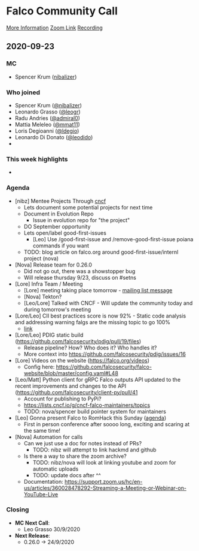 # Falco Community Call

[More Information](https://github.com/falcosecurity/community)
[Zoom Link](https://zoom.us/my/cncffalcoproject)
[Recording](https://www.youtube.com/watch?v=FwkcvQqbknw)

## 2020-09-23

### MC

- Spencer Krum ([nibalizer](https://github.com/nibalizer))

### Who joined


- Spencer Krum ([@nibalizer](https://github.com/nibalizer))
- Leonardo Grasso ([@leogr](https://github.com/leogr))
- Radu Andries ([@admiral0](https://github.com/admiral0))
- Mattia Meleleo ([@mmat11](https://github.com/mmat11))
- Loris Degioanni ([@ldegio](https://github.com/ldegio))
- Leonardo Di Donato ([@leodido](https://github.com/leodido))
- 


### This week highlights

- 

### Agenda

- [nibz] Mentee Projects Through [cncf](https://www.cncf.io/blog/2020/09/21/calling-all-mentees-cncf-communitybridge-projects-for-the-fall-2020-program/)
    - Lets document some potential projects for next time
    - Document in Evolution Repo
        - Issue in evolution repo for "the project"
    - DO September opportunity
    - Lets open/label good-first-issues
        - [Leo] Use /good-first-issue and /remove-good-first-issue poiana commands if you want
    - TODO: blog article on falco.org around good-first-issue/internl project (nova)
- [Nova] Release team for 0.26.0
    - Did not go out, there was a showstopper bug
    - Will release thursday 9/23, discuss on #setns
- [Lore] Infra Team / Meeting
    - [Lore] meeting taking place tomorrow - [mailing list message](https://lists.cncf.io/g/cncf-falco-dev/topic/falco_infra_working_group/76911169?p=,,,20,0,0,0::recentpostdate%2Fsticky,,,20,2,0,76911169)
    - [Nova] Tekton?
    - [Leo/Lore] Talked with CNCF - Will update the community today and during tomorrow's meeting
- [Lore/Leo] CII best practices score is now 92% - Static code analysis and addressing warning falgs are the missing topic to go 100%
    - [link](https://bestpractices.coreinfrastructure.org/en/projects/2317)
- [Lore/Leo] PDIG static build (https://github.com/falcosecurity/pdig/pull/19/files)
    - Release pipeline? How? Who does it? Who handles it?
    - More context into https://github.com/falcosecurity/pdig/issues/16
- [Lore] Videos on the website (https://falco.org/videos)
    - Config here: https://github.com/falcosecurity/falco-website/blob/master/config.yaml#L48
- [Leo/Matt] Python client for gRPC Falco outputs API updated to the recent improvements and changes to the API (https://github.com/falcosecurity/client-py/pull/41
    - Account for publishing to PyPi?
    - https://lists.cncf.io/g/cncf-falco-maintainers/topics
    - TODO: nova/spencer build pointer system for maintainers
- [Leo] Gonna present Falco to RomHack this Sunday ([agenda](https://www.romhack.io/speakers-2020.html#didonato))
    - First in person conference after soooo long, exciting and scaring at the same time!
- [Nova] Automation for calls
    - Can we just use a doc for notes instead of PRs?
        - TODO: nibz will attempt to link hackmd and github
    - Is there a way to share the zoom archive?
        - TODO: nibz/nova will look at linking youtube and zoom for automatic uploads
        - TODO: update docs after ^^
    - Documentation: https://support.zoom.us/hc/en-us/articles/360028478292-Streaming-a-Meeting-or-Webinar-on-YouTube-Live
### Closing

- **MC Next Call**: 
    - Leo Grasso 30/9/2020
- **Next Release**: 
    - 0.26.0 -> 24/9/2020

